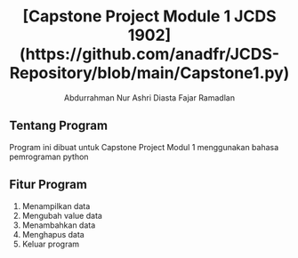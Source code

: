 <h1 align="center">[Capstone Project Module 1 JCDS 1902](https://github.com/anadfr/JCDS-Repository/blob/main/Capstone1.py)</h1>
<p align="center">Abdurrahman Nur Ashri Diasta Fajar Ramadlan</p>

<h2>Tentang Program</h2>

Program ini dibuat untuk Capstone Project Modul 1 menggunakan bahasa pemrograman python

<h2>Fitur Program</h2>

1. Menampilkan data
2. Mengubah value data
3. Menambahkan data
4. Menghapus data
5. Keluar program
